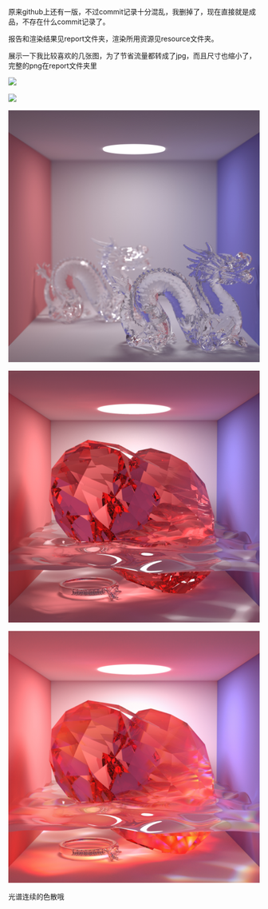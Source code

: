 原来github上还有一版，不过commit记录十分混乱，我删掉了，现在直接就是成品，不存在什么commit记录了。


报告和渲染结果见report文件夹，渲染所用资源见resource文件夹。


展示一下我比较喜欢的几张图，为了节省流量都转成了jpg，而且尺寸也缩小了，完整的png在report文件夹里


![](./readme_pic/finalr.jpg)

![](./readme_pic/finalb.jpg)

![](./readme_pic/aperture_dragon1.jpg)

![](./readme_pic/heart_water.jpg)

![](./readme_pic/heart_dispersion1.jpg)

光谱连续的色散哦